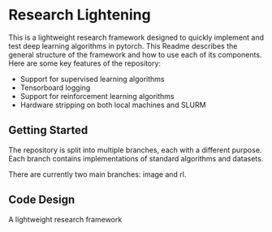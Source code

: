 # Research Lightening

This is a lightweight research framework designed to quickly implement and test deep learning algorithms in pytorch. This Readme describes the general structure of the framework and how to use each of its components. Here are some key features of the repository:
* Support for supervised learning algorithms
* Tensorboard logging
* Support for reinforcement learning algorithms
* Hardware stripping on both local machines and SLURM

## Getting Started
The repository is split into multiple branches, each with a different purpose. Each branch contains implementations of standard algorithms and datasets.

There are currently two main branches: image and rl.



## Code Design


A lightweight research framework
